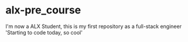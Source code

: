 # alx-pre_course
I'm now a ALX Student, this is my first repository as a full-stack engineer
'Starting to code today, so cool'
